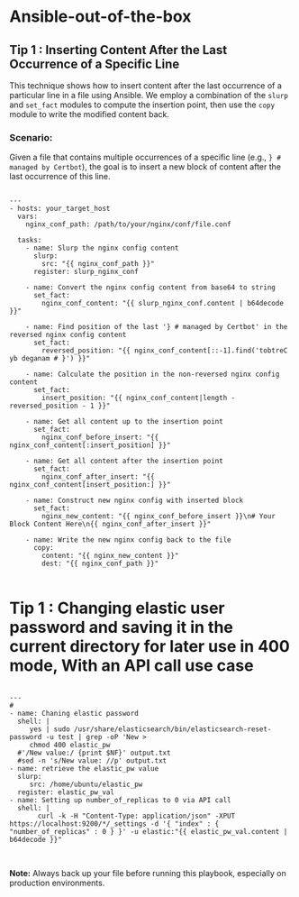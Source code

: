 # Ansible-out-of-the-box
<!DOCTYPE html>

<h2>Tip 1 : Inserting Content After the Last Occurrence of a Specific Line</h2>
<p>This technique shows how to insert content after the last occurrence of a particular line in a file using Ansible. We employ a combination of the <code>slurp</code> and <code>set_fact</code> modules to compute the insertion point, then use the <code>copy</code> module to write the modified content back.</p>

<h3>Scenario:</h3>
<p>Given a file that contains multiple occurrences of a specific line (e.g., <code>} # managed by Certbot</code>), the goal is to insert a new block of content after the last occurrence of this line.</p>

<pre>
<code>
---
- hosts: your_target_host
  vars:
    nginx_conf_path: /path/to/your/nginx/conf/file.conf

  tasks:
    - name: Slurp the nginx config content
      slurp:
        src: "{{ nginx_conf_path }}"
      register: slurp_nginx_conf

    - name: Convert the nginx config content from base64 to string
      set_fact:
        nginx_conf_content: "{{ slurp_nginx_conf.content | b64decode }}"

    - name: Find position of the last '} # managed by Certbot' in the reversed nginx config content
      set_fact:
        reversed_position: "{{ nginx_conf_content[::-1].find('tobtreC yb deganam # }') }}"

    - name: Calculate the position in the non-reversed nginx config content
      set_fact:
        insert_position: "{{ nginx_conf_content|length - reversed_position - 1 }}"

    - name: Get all content up to the insertion point
      set_fact:
        nginx_conf_before_insert: "{{ nginx_conf_content[:insert_position] }}"

    - name: Get all content after the insertion point
      set_fact:
        nginx_conf_after_insert: "{{ nginx_conf_content[insert_position:] }}"

    - name: Construct new nginx config with inserted block
      set_fact:
        nginx_new_content: "{{ nginx_conf_before_insert }}\n# Your Block Content Here\n{{ nginx_conf_after_insert }}"

    - name: Write the new nginx config back to the file
      copy:
        content: "{{ nginx_new_content }}"
        dest: "{{ nginx_conf_path }}"
</code>
</pre>
<h1> Tip 1 :  Changing elastic user password and saving it in the current directory for later use in 400 mode, With an API call use case  </h1>
<pre>
<code>
---
#
- name: Chaning elastic password
  shell: |
     yes | sudo /usr/share/elasticsearch/bin/elasticsearch-reset-password -u test | grep -oP 'New >
     chmod 400 elastic_pw
  #'/New value:/ {print $NF}' output.txt
  #sed -n 's/New value: //p' output.txt
- name: retrieve the elastic_pw value
  slurp:
     src: /home/ubuntu/elastic_pw
  register: elastic_pw_val
- name: Setting up number_of_replicas to 0 via API call
  shell: |
       curl -k -H "Content-Type: application/json" -XPUT https://localhost:9200/*/_settings -d '{ "index" : { "number_of_replicas" : 0 } }' -u elastic:"{{ elastic_pw_val.content | b64decode }}"

</code>
</pre>
<p><strong>Note:</strong> Always back up your file before running this playbook, especially on production environments.</p>
